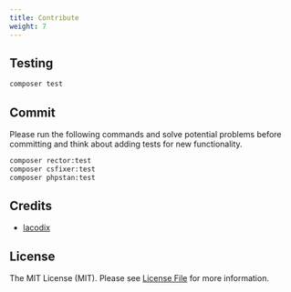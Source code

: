 ```yaml
---
title: Contribute
weight: 7
---
```


## Testing

```bash
composer test
```

## Commit

Please run the following commands and solve potential problems before committing
and think about adding tests for new functionality.

```bash 
composer rector:test
composer csfixer:test
composer phpstan:test
```

## Credits

- [lacodix](https://github.com/lacodix)

## License

The MIT License (MIT). Please see [License File](LICENSE.md) for more information.
